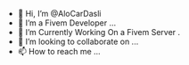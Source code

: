 - 👋 Hi, I’m @AloCarDasli
- 👀 I’m a Fivem Developer ...
- 🌱 I’m Currently Working On a Fivem Server .
- 💞️ I’m looking to collaborate on ...
- 📫 How to reach me ...

<!---
AloCarDasli/AloCarDasli is a ✨ special ✨ repository because its `README.md` (this file) appears on your GitHub profile.
You can click the Preview link to take a look at your changes.
--->
